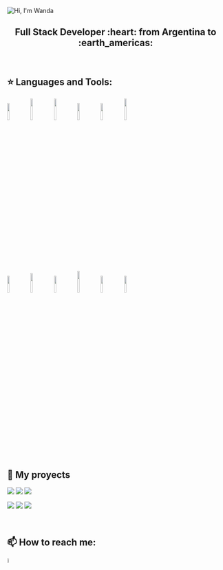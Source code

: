 ![Hi, I'm Wanda](https://github.com/WanCirone/wancirone/blob/main/assets/hi.gif)

<h2 align="center">
Full Stack Developer :heart: from Argentina to :earth_americas:
</h2>

&nbsp;&nbsp;


## :star: Languages and Tools:

<p>
  <code><img width="10%" src="https://www.vectorlogo.zone/logos/w3_html5/w3_html5-ar21.svg"></code>
  <code><img width="10%" height="50px" src="https://cdn.worldvectorlogo.com/logos/css-5.svg"></code>
  <code><img width="10%" height="50px" src="https://devicons.github.io/devicon/devicon.git/icons/javascript/javascript-original.svg"></code>
  <code><img width="10%" src="https://www.vectorlogo.zone/logos/git-scm/git-scm-ar21.svg"></code>
  <code><img width="10%" src="https://www.vectorlogo.zone/logos/getbootstrap/getbootstrap-ar21.svg"></code>
  <code><img width="10%" height="50px" src="https://github.com/WanCirone/wancirone/blob/main/logos/material-ui-1.svg"></code>
  <br />
  <code><img width="10%" src="https://www.vectorlogo.zone/logos/reactjs/reactjs-ar21.svg"></code>
  <code><img width="10%" height="45" src="https://cdn.worldvectorlogo.com/logos/redux.svg"></code>
  <code><img width="10%" src="https://www.vectorlogo.zone/logos/nodejs/nodejs-ar21.svg"></code>
  <code><img  width="10%" height="50px" src="https://github.com/WanCirone/wancirone/blob/main/logos/expressjs.svg"></code>
  <code><img width="10%" src="https://www.vectorlogo.zone/logos/postgresql/postgresql-ar21.svg"></code>
  <code><img width="10%" src="https://www.vectorlogo.zone/logos/sequelizejs/sequelizejs-ar21.svg"></code>
  <br />
</p>

&nbsp;

## :pushpin: My proyects

<p>
<a><img src="https://github.com/WanCirone/wancirone/blob/main/images/home.png"></a>
<a><img src="https://github.com/WanCirone/wancirone/blob/main/images/catalogo.png"></a>
<a><img src="https://github.com/WanCirone/wancirone/blob/main/images/tablaordenes.png"></a>
</p>
<p align="left">
<a><img src="https://github.com/WanCirone/wancirone/blob/main/images/carrito.png"></a>
<a><img src="https://github.com/WanCirone/wancirone/blob/main/images/reviews.png"></a>
<a><img src="https://github.com/WanCirone/wancirone/blob/main/images/average.png"></a>
</p>

&nbsp;

## 📫 How to reach me:

<img width="5%" src="https://github.com/WanCirone/wancirone/blob/main/logos/linkedin-icon.png">


